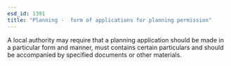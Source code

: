 ```yaml
---
esd_id: 1391
title: "Planning -  form of applications for planning permission"
---
```


A local authority may require that a planning application should be made in a particular form and manner, must contains certain particulars and should be accompanied by specified documents or other materials.

